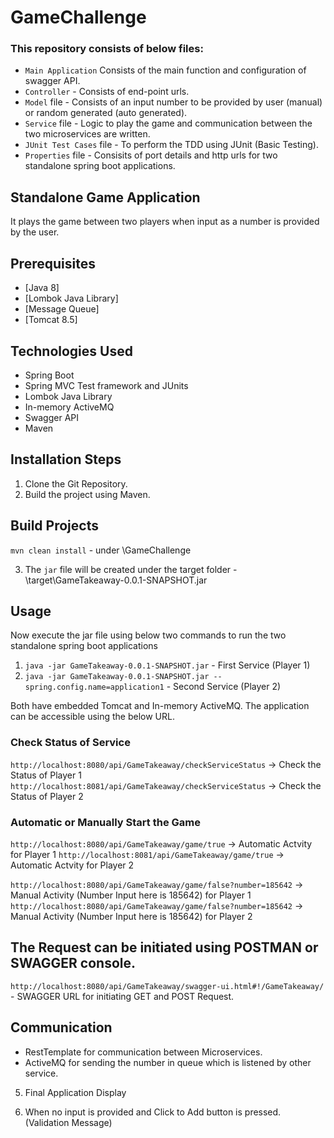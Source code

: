 # GameChallenge

### This repository consists of below files:
- `Main Application` Consists of the main function and configuration of swagger API. 
- `Controller` - Consists of end-point urls.
- `Model` file - Consists of an input number to be provided by user (manual) or random generated (auto generated).
- `Service` file - Logic to play the game and communication between the two microservices are written.
- `JUnit Test Cases` file - To perform the TDD using JUnit (Basic Testing).
- `Properties` file - Consisits of port details and http urls for two standalone spring boot applications.

## Standalone Game Application
It plays the game between two players when input as a number is provided by the user.

## Prerequisites
- [Java 8]
- [Lombok Java Library]
- [Message Queue] 
- [Tomcat 8.5] 

## Technologies Used

- Spring Boot
- Spring MVC Test framework and JUnits
- Lombok Java Library
- In-memory ActiveMQ
- Swagger API
- Maven

## Installation Steps
1. Clone the Git Repository.
2. Build the project using Maven.

## Build Projects

`mvn clean install` - under \GameChallenge

3. The `jar` file will be created under the target folder - \target\GameTakeaway-0.0.1-SNAPSHOT.jar

## Usage
Now execute the jar file using below two commands to run the two standalone spring boot applications
1. `java -jar GameTakeaway-0.0.1-SNAPSHOT.jar` - First Service (Player 1)
2. `java -jar GameTakeaway-0.0.1-SNAPSHOT.jar --spring.config.name=application1` - Second Service (Player 2)

Both have embedded Tomcat and In-memory ActiveMQ. The application can be accessible using the below URL.

### Check Status of Service
`http://localhost:8080/api/GameTakeaway/checkServiceStatus` -> Check the Status of Player 1
`http://localhost:8081/api/GameTakeaway/checkServiceStatus` -> Check the Status of Player 2

### Automatic or Manually Start the Game
`http://localhost:8080/api/GameTakeaway/game/true` -> Automatic Actvity for Player 1
`http://localhost:8081/api/GameTakeaway/game/true` -> Automatic Actvity for Player 2

`http://localhost:8080/api/GameTakeaway/game/false?number=185642` -> Manual Activity (Number Input here is 185642) for Player 1
`http://localhost:8080/api/GameTakeaway/game/false?number=185642` -> Manual Activity (Number Input here is 185642) for Player 2

## The Request can be initiated using POSTMAN or SWAGGER console.
 `http://localhost:8080/api/GameTakeaway/swagger-ui.html#!/GameTakeaway/` - SWAGGER URL for initiating GET and POST Request.
 
 ## Communication
 - RestTemplate for communication between Microservices.
 - ActiveMQ for sending the number in queue which is listened by other service.

5. Final Application Display

6. When no input is provided and Click to Add button is pressed. (Validation Message)
